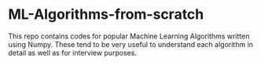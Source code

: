 # ML-Algorithms-from-scratch
This repo contains codes for popular Machine Learning Algorithms written using Numpy. These tend to be very useful to understand each algorithm in detail as well as for interview purposes.
